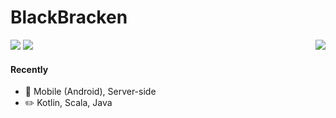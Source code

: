 # BlackBracken

<img align="right" src="https://github-readme-stats.vercel.app/api/top-langs/?username=blackbracken&layout=compact&hide=html"/>

![](https://img.shields.io/badge/madewith-protein-60d1bc.svg?style=for-the-badge)
![](https://img.shields.io/badge/license-humanrights-bf5050.svg?style=for-the-badge)

#### Recently

- :wrench: Mobile (Android), Server-side
- :pencil2: Kotlin, Scala, Java
